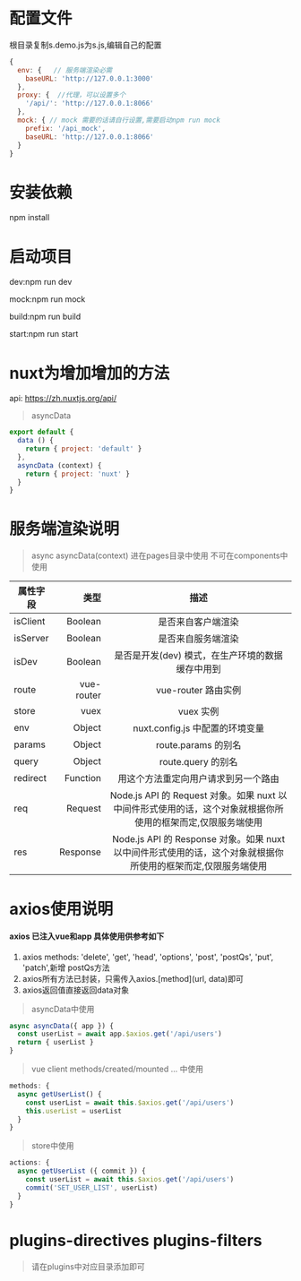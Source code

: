 # 配置文件
根目录复制s.demo.js为s.js,编辑自己的配置

```javascript
{
  env: {   // 服务端渲染必需
    baseURL: 'http://127.0.0.1:3000'
  },      
  proxy: {  //代理，可以设置多个
    '/api/': 'http://127.0.0.1:8066'
  },      
  mock: { // mock 需要的话请自行设置,需要启动npm run mock
    prefix: '/api_mock',
    baseURL: 'http://127.0.0.1:8066'
  }
}
```

# 安装依赖
npm install

# 启动项目
dev:npm run dev 

mock:npm run mock 

build:npm run build 

start:npm run start 

# nuxt为增加增加的方法

api: https://zh.nuxtjs.org/api/

> asyncData
```javascript
export default {
  data () {
    return { project: 'default' }
  },
  asyncData (context) {
    return { project: 'nuxt' }
  }
}
```


# 服务端渲染说明

>async asyncData(context) 进在pages目录中使用 不可在components中使用


| 属性字段 | 类型 | 描述
| --------   | -----:  | :----: |
|isClient | Boolean | 是否来自客户端渲染|
|isServer|Boolean|是否来自服务端渲染|
|isDev|Boolean|是否是开发(dev) 模式，在生产环境的数据缓存中用到|
|route|vue-router|vue-router 路由实例|
|store|vuex|vuex 实例|
|env|Object|nuxt.config.js 中配置的环境变量|
|params|Object|route.params 的别名|
|query|Object|route.query 的别名|
|redirect|Function|用这个方法重定向用户请求到另一个路由|
|req|Request|Node.js API 的 Request 对象。如果 nuxt 以中间件形式使用的话，这个对象就根据你所使用的框架而定,仅限服务端使用|
|res|Response|Node.js API 的 Response 对象。如果 nuxt 以中间件形式使用的话，这个对象就根据你所使用的框架而定,仅限服务端使用|

# axios使用说明

#### axios 已注入vue和app 具体使用供参考如下
1. axios methods: 'delete', 'get', 'head', 'options', 'post', 'postQs', 'put', 'patch',新增 postQs方法
2. axios所有方法已封装，只需传入axios.[method](url, data)即可
3. axios返回值直接返回data对象

> asyncData中使用

```javascript
async asyncData({ app }) {
  const userList = await app.$axios.get('/api/users')
  return { userList }
}
```
> vue client  methods/created/mounted ... 中使用

```javascript
methods: {
  async getUserList() {
    const userList = await this.$axios.get('/api/users')
    this.userList = userList
  }
}
```

> store中使用

 
```javascript
actions: {
  async getUserList ({ commit }) {
    const userList = await this.$axios.get('/api/users')
    commit('SET_USER_LIST', userList)
  }
}
```

# plugins-directives plugins-filters

> 请在plugins中对应目录添加即可
